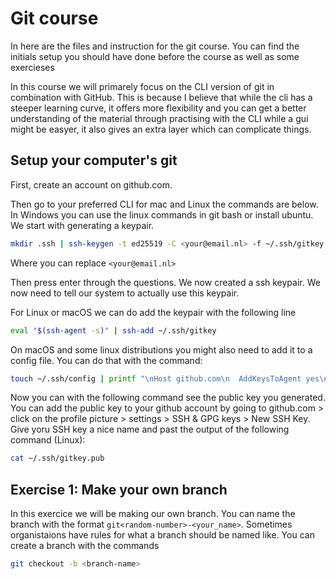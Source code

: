 # Git course
In here are the files and instruction for the git course. You can find the initials setup you should have done before the course as well as some exercieses

In this course we will primarely focus on the CLI version of git in combination with GitHub. This is because I believe that while the cli has a steeper learning curve, it offers more flexibility and you can get a better understanding of the material through practising with the CLI while a gui might be easyer, it also gives an extra layer which can complicate things.

## Setup your computer's git
First, create an account on github.com.

Then go to your preferred CLI for mac and Linux the commands are below. In Windows you can use the linux commands in git bash or install ubuntu. We start with generating a keypair.
```bash
mkdir .ssh | ssh-keygen -t ed25519 -C <your@email.nl> -f ~/.ssh/gitkey
```
Where you can replace `<your@email.nl>`

Then press enter through the questions. We now created a ssh keypair. We now need to tell our system to actually use this keypair.

For Linux or macOS we can do add the keypair with the following line
```bash
eval "$(ssh-agent -s)" | ssh-add ~/.ssh/gitkey
``` 
On macOS and some linux distributions you might also need to add it to a config file. You can do that with the command:
```bash
touch ~/.ssh/config | printf "\nHost github.com\n  AddKeysToAgent yes\n  IdentitiFyile ~/.ssh/gitkey\n" >> ~/.ssh/config
```
Now you can with the following command see the public key you generated. You can add the public key to your github account by going to github.com > click on the profile picture > settings > SSH & GPG keys > New SSH Key. Give yoru SSH key a nice name and past the output of the following command (Linux):
```bash
cat ~/.ssh/gitkey.pub
```

## Exercise 1: Make your own branch
In this exercice we will be making our own branch. You can name the branch with the format `git<random-number>-<your_name>`. Sometimes organistaions have rules for what a branch should be named like. You can create a branch with the commands
```bash
git checkout -b <branch-name>
```




